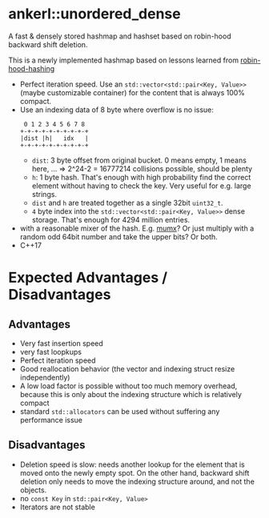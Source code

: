 # ankerl::unordered_dense

A fast &amp; densely stored hashmap and hashset based on robin-hood backward shift deletion.

This is a newly implemented hashmap based on lessons learned from [robin-hood-hashing](https://github.com/martinus/robin-hood-hashing)

* Perfect iteration speed. Use an `std::vector<std::pair<Key, Value>>` (maybe customizable container) for the content that is always 100% compact.
* Use an indexing data of 8 byte where overflow is no issue:
   ```
    0 1 2 3 4 5 6 7 8
   +-+-+-+-+-+-+-+-+-+
   |dist |h|   idx   |
   +-+-+-+-+-+-+-+-+-+
   ```
    * `dist`: 3 byte offset from original bucket. 0 means empty, 1 means here, ... => 2^24-2 = 16777214 collisions possible, should be plenty
    * `h`: 1 byte hash. That's enough with high probability find the correct element without having to check the key. Very useful for e.g. large strings.
    * `dist` and `h` are treated together as a single 32bit `uint32_t`.
    * `4` byte index into the `std::vector<std::pair<Key, Value>>` dense storage. That's enough for 4294 million entries.
* with a reasonable mixer of the hash. E.g. [mumx](https://github.com/martinus/map_benchmark/blob/master/src/app/mixer.h#L43-L47)? Or just multiply with a random odd 64bit number and take the upper bits? Or both.
* C++17

# Expected Advantages / Disadvantages

## Advantages
* Very fast insertion speed
* very fast loopkups
* Perfect iteration speed
* Good reallocation behavior (the vector and indexing struct resize independently)
* A low load factor is possible without too much memory overhead, because this is only about the indexing structure which is relatively compact
* standard `std::allocators` can be used without suffering any performance issue

## Disadvantages
* Deletion speed is slow: needs another lookup for the element that is moved onto the newly empty spot. On the other hand, backward shift deletion only needs to move the indexing structure around, and not the objects.
* no `const Key` in `std::pair<Key, Value>`
* Iterators are not stable
